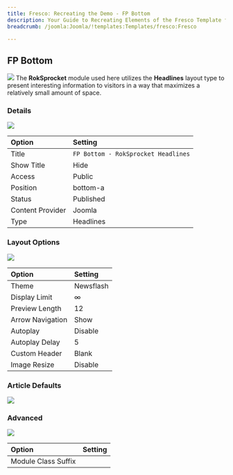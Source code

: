 ```yaml
---
title: Fresco: Recreating the Demo - FP Bottom
description: Your Guide to Recreating Elements of the Fresco Template for Joomla
breadcrumb: /joomla:Joomla/!templates:Templates/fresco:Fresco

---
```


FP Bottom
----
![][demo]
The **RokSprocket** module used here utilizes the **Headlines** layout type to present interesting information to visitors in a way that maximizes a relatively small amount of space.

### Details
![][demo2]

| Option           | Setting                                |  
| :--------------- | :------------------------------------- |  
| Title            | `FP Bottom - RokSprocket Headlines`    |  
| Show Title       | Hide                                   |  
| Access           | Public                                 |  
| Position         | bottom-a                               |  
| Status           | Published                              |  
| Content Provider | Joomla                                 |  
| Type             | Headlines                              |  

### Layout Options
![][demo3]

| Option           | Setting   |  
| :--------------- | :-------- |  
| Theme            | Newsflash |  
| Display Limit    | ∞         |  
| Preview Length   | 12        |  
| Arrow Navigation | Show      |  
| Autoplay         | Disable   |  
| Autoplay Delay   | 5         |  
| Custom Header    | Blank     |  
| Image Resize     | Disable   |  

### Article Defaults
![][demo4]

### Advanced
![][demo5]

| Option              | Setting |  
| :------------------ | :------ |  
| Module Class Suffix |         |  

[demo]: assets/demo_11.jpeg
[demo2]: assets/bottom_1.jpeg
[demo3]: assets/bottom_2.jpeg
[demo4]: assets/bottom_3.jpeg
[demo5]: assets/bottom_4.jpeg